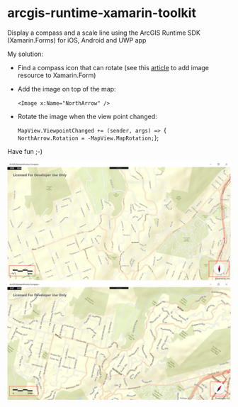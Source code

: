 # arcgis-runtime-xamarin-toolkit
Display a compass and a scale line using the ArcGIS Runtime SDK (Xamarin.Forms) for iOS, Android and UWP app

My solution:
- Find a compass icon that can rotate (see this [article](https://developer.xamarin.com/guides/xamarin-forms/working-with/images/) to add image resource to Xamarin.Form)
- Add the image on top of the map:

    `<Image x:Name="NorthArrow" />`
- Rotate the image when the view point changed:

    `MapView.ViewpointChanged += (sender, args) =>
    `{
    `    NorthArrow.Rotation = -MapView.MapRotation;
    `};
    
Have fun ;-)

![ArcGIS Runtime .Net SDK Xamarin.Forms Display North Compass + Scale Line](/ScreenShot1.PNG?raw=true)
![ArcGIS Runtime .Net SDK Xamarin.Forms Display North Compass + Scale Line](/ScreenShot11.PNG?raw=true)

